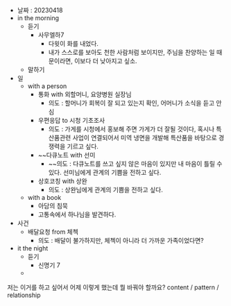 - 날짜 : 20230418
- in the morning
	- 듣기
		- 사무엘하7
			- 다윗이 화를 내었다.
			- 내가 스스로를 보아도 천한 사람처럼 보이지만, 주님을 찬양하는 일 때문이라면, 이보다 더 낮아지고 싶소.
	- 말하기
- 일
	- with a person
		- 통화 with 외할머니, 요양병원 실장님
			- 의도 : 할머니가 회복이 잘 되고 있는지 확인, 어머니가 소식을 듣고 안심
		- 우편응답 to 시청 기초조사
			- 의도 : 가게를 시청에서 홍보해 주면 가게가 더 잘될 것이다, 혹시나 특산품관련 사업이 연결되어서 미역 냉면을 개발해 특산품을 바탕으로 경쟁력을 기르고 싶다.
		- ~~다큐노트 with 선미
			- ~~의도 : 다큐노트를 쓰고 싶지 않은 마음이 있지만 내 마음이 틀릴 수 있다. 선미님에게 관계의 기쁨을 전하고 싶다.
		- 상호코칭 with 상완
			- 의도 : 상완님에게 관계의 기쁨을 전하고 싶다.
	- with a book
		- 아담의 침묵
		- 고통속에서 하나님을 발견하다.
- 사건
	- 배달요청 from 체첵
		- 의도 : 배달이 불가하지만, 체첵이 아니라 더 가까운 가족이었다면?
- it the night
	- 듣기
		- 신명기 7
	- 





저는 이거를 하고 싶어서 어제 이렇게 했는데 뭘 바꿔야 할까요?
content / pattern / relationship
